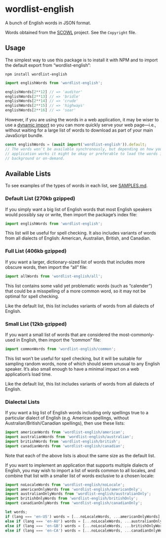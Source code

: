 # wordlist-english

A bunch of English words in JSON format.

Words obtained from the [SCOWL][] project. See the `Copyright` file.

[SCOWL]: http://wordlist.aspell.net/

## Usage

The simplest way to use this package is to install it with NPM and to import the default export from “wordlist-english”:

```
npm install wordlist-english
```

```js
import englishWords from 'wordlist-english';

englishWords[2**12] // => 'auditor'
englishWords[2**13] // => 'bridle'
englishWords[2**14] // => 'crude'
englishWords[2**15] // => 'highways'
englishWords[2**16] // => 'soar'
```

However, if you are using the words in a web application, it may be wiser to use a [dynamic import][] so you can more quickly serve your web page—i.e., without waiting for a large list of words to download as part of your main JavaScript bundle.

[dynamic import]: https://developer.mozilla.org/en-US/docs/Web/JavaScript/Reference/Operators/import

```js
const englishWords = (await import('wordlist-english')).default;
// The words won’t be available synchronously, but depending on how your
// application works it might be okay or preferable to load the words in the
// background or on-demand.
```

## Available Lists

To see examples of the types of words in each list, see [SAMPLES.md](SAMPLES.md).

### Default List (270kb gzipped)

If you simply want a big list of English words that most English speakers would possibly say or write, then import the package’s index file:

```js
import englishWords from 'wordlist-english';
```

This list will be useful for spell checking.  It also includes variants of words from all dialects of English: American, Australian, British, and Canadian.

### Full List (406kb gzipped)

If you want a larger, dictionary-sized list of words that includes more obscure words, then import the “all” file:

```js
import allWords from 'wordlist-english/all';
```

This list contains some valid yet problematic words (such as “calender”) that could be a misspelling of a more common word, so it may not be optimal for spell checking.

Like the default list, this list includes variants of words from all dialects of English.

### Small List (12kb gzipped)

If you want a small list of words that are considered the most-commonly-used in English, then import the “common” file:

```js
import commonWords from 'wordlist-english/common';
```

This list won’t be useful for spell checking, but it will be suitable for sampling random words, none of which should seem unusual to any English speaker.  It’s also small enough to have a minimal impact on a web application’s load time.

Like the default list, this list includes variants of words from all dialects of English.

### Dialectal Lists

If you want a big list of English words including only spellings true to a particular dialect of English (e.g. American spellings, without Australian/British/Canadian spellings), then use these lists:

```js
import americanWords from 'wordlist-english/american';
import australianWords from 'wordlist-english/australian';
import britishWords from 'wordlist-english/british';
import canadianWords from 'wordlist-english/canadian';
```

Note that each of the above lists is about the same size as the default list.

If you want to implement an application that supports multiple dialects of English, you may wish to import a list of words common to all locales, and combine that list with a smaller list of words exclusive to a chosen locale:

```js
import noLocaleWords from 'wordlist-english/noLocale';
import americanOnlyWords from 'wordlist-english/americanOnly';
import australianOnlyWords from 'wordlist-english/australianOnly';
import britishOnlyWords from 'wordlist-english/britishOnly';
import canadianOnlyWords from 'wordlist-english/canadianOnly';

let words;
if (lang === 'en-US') words = [...noLocaleWords, ...americanOnlyWords]
else if (lang === 'en-AU') words = [...noLocaleWords, ...australianOnlyWords]
else if (lang === 'en-GB') words = [...noLocaleWords, ...britishOnlyWords]
else if (lang === 'en-CA') words = [...noLocaleWords, ...canadianOnlyWords]
```
